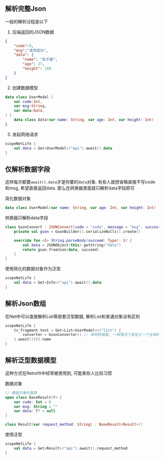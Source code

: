 
## 解析完整Json

一般的解析过程是以下

1. 后端返回的JSON数据

```json
{
    "code":0,
    "msg":"请求成功",
    "data": {
        "name": "彭于晏",
        "age": 27,
        "height": 180
    }
}
```

2. 创建数据模型

```kotlin
data class UserModel (
    var code:Int,
    var msg:String,
    var data:Data,
) {
    data class Data(var name: String, var age: Int, var height: Int)
}
```

3. 发起网络请求

```kotlin
scopeNetLife {
    val data = Get<UserModel>("api").await().data
}
```

## 仅解析数据字段

这样每次都要`await().data`才是你要的`data`对象. 有些人就想省略直接不写code和msg, 希望直接返回data. 那么在转换器里面就只解析data字段即可

简化数据对象

```kotlin
data class UserModel(var name: String, var age: Int, var height: Int)
```

转换器只解析data字段

```kotlin
class GsonConvert : JSONConvert(code = "code", message = "msg", success = "200") {
    private val gson = GsonBuilder().serializeNulls().create()

    override fun <S> String.parseBody(succeed: Type): S? {
        val data = JSONObject(this).getString("data")
        return gson.fromJson(data, succeed)
    }
}
```

使用简化的数据对象作为泛型

```kotlin
scopeNetLife {
    val data = Get<Info>("api").await().data
}
```

## 解析Json数组

在Net中可以直接解析List等嵌套泛型数据, 解析List和普通对象没有区别

```kotlin
scopeNetLife {
    tv_fragment.text = Get<List<UserModel>>("list") {
        converter = GsonConverter() // 单例转换器, 一般情况下是定义一个全局转换器
    }.await()[0].name
}
```

## 解析泛型数据模型

这种方式在Retrofit中经常被使用到, 可能某些人比较习惯

数据对象

```kotlin
// 数据对象的基类
open class BaseResult<T> {
    var code: Int = 0
    var msg: String = ""
    var data: T? = null
}

class Result(var request_method: String) : BaseResult<Result>()
```

使用泛型

```kotlin
scopeNetLife {
    val data = Get<Result>("api").await().request_method
}
```
